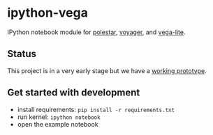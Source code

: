 # ipython-vega

IPython notebook module for [polestar](/uwdata/polestar), [voyager](/uwdata/voyager), and [vega-lite](/uwdata/vega-lite).

## Status

This project is in a very early stage but we have a [working prototype](http://nbviewer.ipython.org/github/uwdata/ipython-vega/blob/master/Example.ipynb).

## Get started with development

* install requirements: `pip install -r requirements.txt`
* run kernel: `ipython notebook`
* open the example notebook
